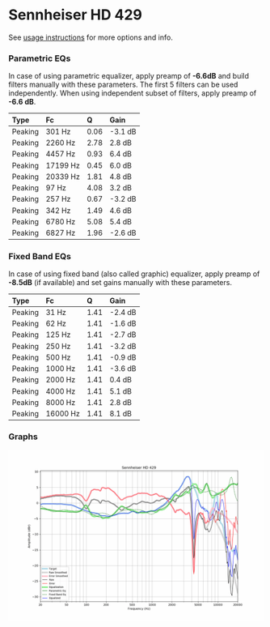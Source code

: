# Sennheiser HD 429
See [usage instructions](https://github.com/jaakkopasanen/AutoEq#usage) for more options and info.

### Parametric EQs
In case of using parametric equalizer, apply preamp of **-6.6dB** and build filters manually
with these parameters. The first 5 filters can be used independently.
When using independent subset of filters, apply preamp of **-6.6 dB**.

| Type    | Fc       |    Q | Gain    |
|:--------|:---------|:-----|:--------|
| Peaking | 301 Hz   | 0.06 | -3.1 dB |
| Peaking | 2260 Hz  | 2.78 | 2.8 dB  |
| Peaking | 4457 Hz  | 0.93 | 6.4 dB  |
| Peaking | 17199 Hz | 0.45 | 6.0 dB  |
| Peaking | 20339 Hz | 1.81 | 4.8 dB  |
| Peaking | 97 Hz    | 4.08 | 3.2 dB  |
| Peaking | 257 Hz   | 0.67 | -3.2 dB |
| Peaking | 342 Hz   | 1.49 | 4.6 dB  |
| Peaking | 6780 Hz  | 5.08 | 5.4 dB  |
| Peaking | 6827 Hz  | 1.96 | -2.6 dB |

### Fixed Band EQs
In case of using fixed band (also called graphic) equalizer, apply preamp of **-8.5dB**
(if available) and set gains manually with these parameters.

| Type    | Fc       |    Q | Gain    |
|:--------|:---------|:-----|:--------|
| Peaking | 31 Hz    | 1.41 | -2.4 dB |
| Peaking | 62 Hz    | 1.41 | -1.6 dB |
| Peaking | 125 Hz   | 1.41 | -2.7 dB |
| Peaking | 250 Hz   | 1.41 | -3.2 dB |
| Peaking | 500 Hz   | 1.41 | -0.9 dB |
| Peaking | 1000 Hz  | 1.41 | -3.6 dB |
| Peaking | 2000 Hz  | 1.41 | 0.4 dB  |
| Peaking | 4000 Hz  | 1.41 | 5.1 dB  |
| Peaking | 8000 Hz  | 1.41 | 2.8 dB  |
| Peaking | 16000 Hz | 1.41 | 8.1 dB  |

### Graphs
![](./Sennheiser%20HD%20429.png)